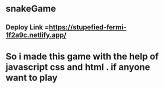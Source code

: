 # snakeGame

## Deploy Link =https://stupefied-fermi-1f2a9c.netlify.app/
# So i made this game with the help of javascript css and html . if anyone want to play
